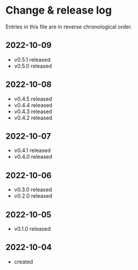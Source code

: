# Change & release log

Entries in this file are in reverse chronological order.

## 2022-10-09

* v0.5.1 released
* v0.5.0 released

## 2022-10-08

* v0.4.5 released
* v0.4.4 released
* v0.4.3 released
* v0.4.2 released

## 2022-10-07

* v0.4.1 released
* v0.4.0 released

## 2022-10-06

* v0.3.0 released
* v0.2.0 released

## 2022-10-05

* v0.1.0 released

## 2022-10-04

* created
